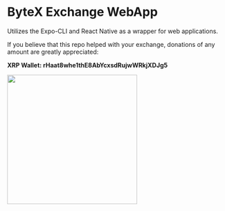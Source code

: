 # ByteX Exchange WebApp

Utilizes the Expo-CLI and React Native as a wrapper for web applications.

If you believe that this repo helped with your exchange, donations of any amount are greatly appreciated:        

**XRP Wallet: rHaat8whe1thE8AbYcxsdRujwWRkjXDJg5**

<img src="https://user-images.githubusercontent.com/95269948/160301140-a9d7b9cd-8e44-499c-bd99-6d8b08af4bfb.jpeg" width="300">
